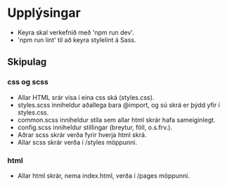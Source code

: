# Upplýsingar
* Keyra skal verkefnið með 'npm run dev'.
* 'npm run lint' til að keyra stylelint á Sass.
## Skipulag
### css og scss
* Allar HTML srár vísa í eina css ská (styles.css).
* styles.scss inniheldur aðallega bara @import, og sú skrá er þýdd yfir í styles.css.
* common.scss inniheldur stíla sem allar html skrár hafa sameiginlegt.
* config.scss inniheldur stillingar (breytur, föll, o.s.frv.). 
* Aðrar scss skrár verða fyrir hverja html skrá.
* Allar scss skrár verða í /styles möppunni.
### html
* Allar html skrár, nema index.html, verða í /pages möppunni.
